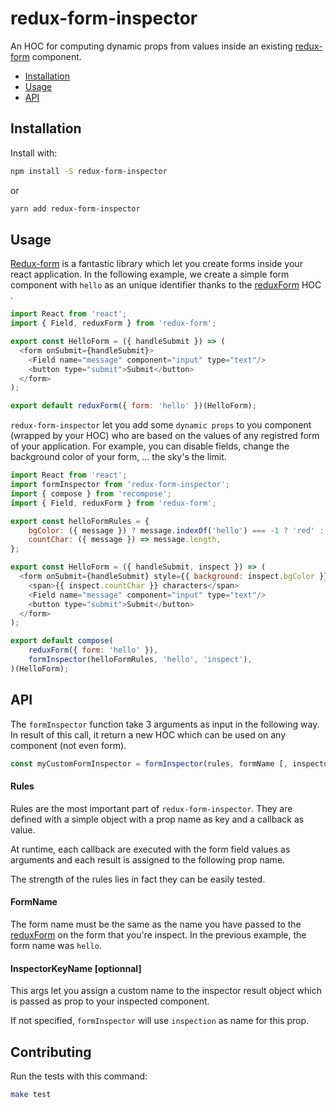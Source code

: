# redux-form-inspector

An HOC for computing dynamic props from values inside an existing [redux-form](https://github.com/erikras/redux-form) component.

- [Installation](#installation)
- [Usage](#installation)
- [API](#api)

## Installation

Install with:

```sh
npm install -S redux-form-inspector
```

or

```sh
yarn add redux-form-inspector
```

## Usage

[Redux-form](https://github.com/erikras/redux-form) is a fantastic library which let you create forms inside your react application. In the following example, we create a simple form component with `hello` as an unique identifier thanks to the [reduxForm](http://redux-form.com/6.7.0/docs/api/ReduxForm.md/) HOC .

```js
import React from 'react';
import { Field, reduxForm } from 'redux-form';

export const HelloForm = ({ handleSubmit }) => (
  <form onSubmit={handleSubmit}>
    <Field name="message" component="input" type="text"/>
    <button type="submit">Submit</button>
  </form>
);

export default reduxForm({ form: 'hello' })(HelloForm);
```

`redux-form-inspector` let you add some `dynamic props` to you component (wrapped by your HOC) who are based on the values of any registred form of your application. For example, you can disable fields, change the background color of your form, ... the sky's the limit.

```js
import React from 'react';
import formInspector from 'redux-form-inspector';
import { compose } from 'recompose';
import { Field, reduxForm } from 'redux-form';

export const helloFormRules = {
    bgColor: ({ message }) ? message.indexOf('hello') === -1 ? 'red' : 'blue',
    countChar: ({ message }) => message.length,
};

export const HelloForm = ({ handleSubmit, inspect }) => (
  <form onSubmit={handleSubmit} style={{ background: inspect.bgColor }}>
    <span>{{ inspect.countChar }} characters</span>
    <Field name="message" component="input" type="text"/>
    <button type="submit">Submit</button>
  </form>
);

export default compose(
    reduxForm({ form: 'hello' }),
    formInspector(helloFormRules, 'hello', 'inspect'),
)(HelloForm);
```

## API

The `formInspector` function take 3 arguments as input in the following way. In result of this call, it return a new HOC which can be used on any component (not even form).

```js
const myCustomFormInspector = formInspector(rules, formName [, inspectorKeyName]);
```

#### Rules

Rules are the most important part of `redux-form-inspector`. They are defined with a simple object with a prop name as key and a callback as value.

At runtime, each callback are executed with the form field values as arguments and each result is assigned to the following prop name.

The strength of the rules lies in fact they can be easily tested.

#### FormName

The form name must be the same as the name you have passed to the [reduxForm](http://redux-form.com/6.7.0/docs/api/ReduxForm.md/) on the form that you're inspect. In the previous example, the form name was `hello`.

#### InspectorKeyName [optionnal]

This args let you assign a custom name to the inspector result object which is passed as prop to your inspected component.

If not specified, `formInspector` will use `inspection` as name for this prop.

## Contributing

Run the tests with this command:

```sh
make test
```
